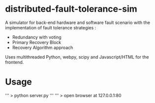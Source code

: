 distributed-fault-tolerance-sim
===============================

A simulator for back-end hardware and software fault scenario with the implementation of fault tolerance strategies : 
- Redundancy with voting 
- Primary Recovery Block 
- Recovery Algorithm approach

Uses multithreaded Python, webpy, scipy and Javascript/HTML for the frontend.


Usage
===

''' > python server.py '''
''' > open browser at 127.0.0.1:80

>
